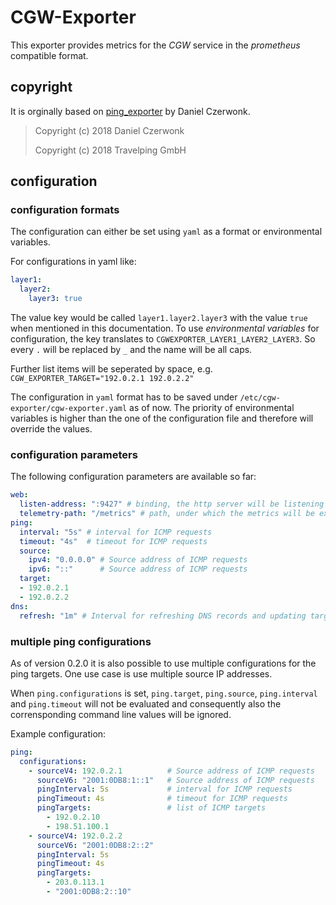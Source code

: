 # CGW-Exporter

This exporter provides metrics for the *CGW* service in the *prometheus* compatible format.

## copyright

It is orginally based on [ping_exporter](https://github.com/czerwonk/ping_exporter) by Daniel Czerwonk.

> Copyright (c) 2018 Daniel Czerwonk
> 
> Copyright (c) 2018 Travelping GmbH


## configuration
### configuration formats

The configuration can either be set using `yaml` as a format or environmental variables.

For configurations in yaml like:

```yaml
layer1:
  layer2:
    layer3: true
```

The value key would be called `layer1.layer2.layer3` with the value `true` when mentioned in this documentation.
To use *environmental variables* for configuration, the key translates to `CGWEXPORTER_LAYER1_LAYER2_LAYER3`.
So every `.` will be replaced by `_` and the name will be all caps.

Further list items will be seperated by space, e.g. `CGW_EXPORTER_TARGET="192.0.2.1 192.0.2.2"`

The configuration in `yaml` format has to be saved under `/etc/cgw-exporter/cgw-exporter.yaml` as of now.
The priority of environmental variables is higher than the one of the configuration file and 
therefore will override the values.

### configuration parameters

The following configuration parameters are available so far:

```yaml
web:
  listen-address: ":9427" # binding, the http server will be listening on
  telemetry-path: "/metrics" # path, under which the metrics will be exposed
ping:
  interval: "5s" # interval for ICMP requests
  timeout: "4s"  # timeout for ICMP requests
  source:
    ipv4: "0.0.0.0" # Source address of ICMP requests
    ipv6: "::"      # Source address of ICMP requests
  target:
  - 192.0.2.1
  - 192.0.2.2
dns:
  refresh: "1m" # Interval for refreshing DNS records and updating targets accordingly (0 if disabled)
```
  
### multiple ping configurations

As of version 0.2.0 it is also possible to use multiple configurations for the ping targets.
One use case is use multiple source IP addresses.

When `ping.configurations` is set, `ping.target`, `ping.source`, `ping.interval` and `ping.timeout` will not be evaluated and consequently also the corrensponding command line values will be ignored.

Example configuration:

```yaml
ping:
  configurations:
    - sourceV4: 192.0.2.1          # Source address of ICMP requests
      sourceV6: "2001:0DB8:1::1"   # Source address of ICMP requests
      pingInterval: 5s             # interval for ICMP requests
      pingTimeout: 4s              # timeout for ICMP requests
      pingTargets:                 # list of ICMP targets
        - 192.0.2.10
        - 198.51.100.1
    - sourceV4: 192.0.2.2
      sourceV6: "2001:0DB8:2::2"
      pingInterval: 5s
      pingTimeout: 4s
      pingTargets:
        - 203.0.113.1
        - "2001:0DB8:2::10"
```
